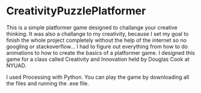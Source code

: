 # CreativityPuzzlePlatformer

This is a simple platformer game designed to challange your creative thinking. It was also a challange to my creativity, because I set my goal to finish the whole project completely without the help of the internet so no googling or stackoverflow... I had to figure out everything from how to do animations to how to create the basics of a platformer game. I designed this game for a class called Creativity and Innovation held by Douglas Cook at NYUAD. 

I used Processing with Python. You can play the game by downloading all the files and running the .exe file.

